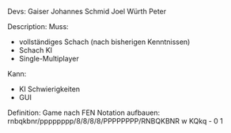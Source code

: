 Devs:
Gaiser Johannes
Schmid Joel
Würth Peter

Description:
Muss:
- vollständiges Schach (nach bisherigen Kenntnissen)
- Schach KI
- Single-Multiplayer

Kann:
- KI Schwierigkeiten
- GUI

Definition:
Game nach FEN Notation aufbauen: rnbqkbnr/pppppppp/8/8/8/8/PPPPPPPP/RNBQKBNR w KQkq - 0 1
